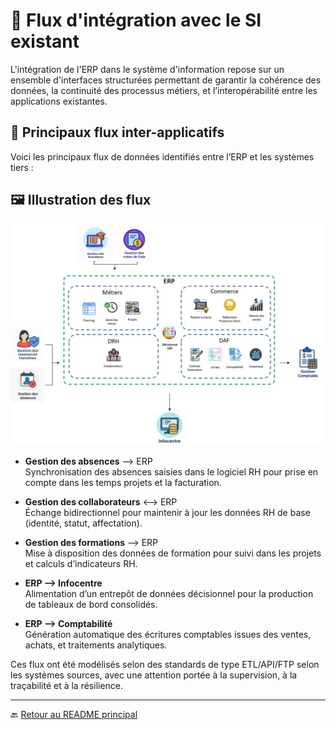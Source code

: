 # 🔄 Flux d'intégration avec le SI existant

L'intégration de l'ERP dans le système d'information repose sur un ensemble d'interfaces structurées permettant de garantir la cohérence des données, la continuité des processus métiers, et l’interopérabilité entre les applications existantes.

## 🧩 Principaux flux inter-applicatifs

Voici les principaux flux de données identifiés entre l’ERP et les systèmes tiers :

## 🖼️ Illustration des flux

![Illustration des flux SI](images/schema-des-flux.jpg)

- **Gestion des absences** ⟶ ERP  
  Synchronisation des absences saisies dans le logiciel RH pour prise en compte dans les temps projets et la facturation.

- **Gestion des collaborateurs** ⟷ ERP  
  Échange bidirectionnel pour maintenir à jour les données RH de base (identité, statut, affectation).

- **Gestion des formations** ⟶ ERP  
  Mise à disposition des données de formation pour suivi dans les projets et calculs d’indicateurs RH.

- **ERP ⟶ Infocentre**  
  Alimentation d’un entrepôt de données décisionnel pour la production de tableaux de bord consolidés.

- **ERP ⟶ Comptabilité**  
  Génération automatique des écritures comptables issues des ventes, achats, et traitements analytiques.



Ces flux ont été modélisés selon des standards de type ETL/API/FTP selon les systèmes sources, avec une attention portée à la supervision, à la traçabilité et à la résilience.

---

🔙 [Retour au README principal](../README.md)
